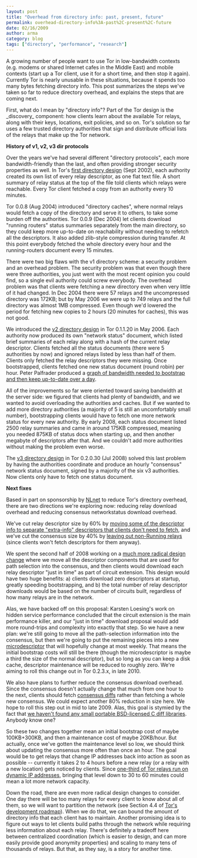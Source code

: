 ```yaml
---
layout: post
title: "Overhead from directory info: past, present, future"
permalink: overhead-directory-info%3A-past%2C-present%2C-future
date: 02/16/2009
author: arma
category: blog
tags: ["directory", "performance", "research"]
---
```


A growing number of people want to use Tor in low-bandwidth contexts (e.g. modems or shared Internet cafes in the Middle East) and mobile contexts (start up a Tor client, use it for a short time, and then stop it again). Currently Tor is nearly unusable in these situations, because it spends too many bytes fetching directory info. This post summarizes the steps we've taken so far to reduce directory overhead, and explains the steps that are coming next.

First, what do I mean by "directory info"? Part of the Tor design is the \_discovery\_ component: how clients learn about the available Tor relays, along with their keys, locations, exit policies, and so on. Tor's solution so far uses a few trusted directory authorities that sign and distribute official lists of the relays that make up the Tor network.

**History of v1, v2, v3 dir protocols**

Over the years we've had several different "directory protocols", each more bandwidth-friendly than the last, and often providing stronger security properties as well. In Tor's [first directory design](https://gitweb.torproject.org/torspec.git/blob/HEAD:/attic/dir-spec-v1.txt) (Sept 2002), each authority created its own list of every relay descriptor, as one flat text file. A short summary of relay status at the top of the file told clients which relays were reachable. Every Tor client fetched a copy from an authority every 10 minutes.

Tor 0.0.8 (Aug 2004) introduced "directory caches", where normal relays would fetch a copy of the directory and serve it to others, to take some burden off the authorities. Tor 0.0.9 (Dec 2004) let clients download "running routers" status summaries separately from the main directory, so they could keep more up-to-date on reachability without needing to refetch all the descriptors. It also added zlib-style compression during transfer. At this point everybody fetched the whole directory every hour and the running-routers document every 15 minutes.

There were two big flaws with the v1 directory scheme: a security problem and an overhead problem. The security problem was that even though there were three authorities, you just went with the most recent opinion you could find, so a single evil authority could screw everybody. The overhead problem was that clients were fetching a new directory even when very little of it had changed. In Dec 2004 there were 57 relays and the uncompressed directory was 172KB; but by May 2006 we were up to 749 relays and the full directory was almost 1MB compressed. Even though we'd lowered the period for fetching new copies to 2 hours (20 minutes for caches), this was not good.

We introduced the [v2 directory design](https://gitweb.torproject.org/torspec.git/blob/HEAD:/dir-spec-v2.txt) in Tor 0.1.1.20 in May 2006. Each authority now produced its own "network status" document, which listed brief summaries of each relay along with a hash of the current relay descriptor. Clients fetched all the status documents (there were 5 authorities by now) and ignored relays listed by less than half of them. Clients only fetched the relay descriptors they were missing. Once bootstrapped, clients fetched one new status document (round robin) per hour. Peter Palfrader produced a [graph of bandwidth needed to bootstrap and then keep up-to-date over a day](http://asteria.noreply.org/~weasel/Tor/tor-client-download-stats-longterm-dl.jpg).

All of the improvements so far were oriented toward saving bandwidth at the server side: we figured that clients had plenty of bandwidth, and we wanted to avoid overloading the authorities and caches. But if we wanted to add more directory authorities (a majority of 5 is still an uncomfortably small number), bootstrapping clients would have to fetch one more network status for every new authority. By early 2008, each status document listed 2500 relay summaries and came in around 175KB compressed, meaning you needed 875KB of status docs when starting up, and then another megabyte of descriptors after that. And we couldn't add more authorities without making the problem even worse.

The [v3 directory design](https://gitweb.torproject.org/torspec.git/blob/HEAD:/dir-spec.txt) in Tor 0.2.0.30 (Jul 2008) solved this last problem by having the authorities coordinate and produce an hourly "consensus" network status document, signed by a majority of the six v3 authorities. Now clients only have to fetch one status document.

**Next fixes**

Based in part on sponsorship by [NLnet](http://www.nlnet.nl/) to reduce Tor's directory overhead, there are two directions we're exploring now: reducing relay download overhead and reducing consensus networkstatus download overhead.

We've cut relay descriptor size by 60% by [moving some of the descriptor info to separate "extra-info" descriptors that clients don't need to fetch](https://gitweb.torproject.org/torspec.git/blob/HEAD:/proposals/104-short-descriptors.txt), and we've cut the consensus size by 40% by [leaving out non-Running relays](https://gitweb.torproject.org/torspec.git/blob/HEAD:/proposals/138-remove-down-routers-from-consensus.txt) (since clients won't fetch descriptors for them anyway).

We spent the second half of 2008 working on a [much more radical design change](https://gitweb.torproject.org/torspec.git/blob/HEAD:/proposals/141-jit-sd-downloads.txt) where we move all the descriptor components that are used for path selection into the consensus, and then clients would download each relay descriptor "just in time" as part of circuit extension. This design would have two huge benefits: a) clients download zero descriptors at startup, greatly speeding bootstrapping, and b) the total number of relay descriptor downloads would be based on the number of circuits built, regardless of how many relays are in the network.

Alas, we have backed off on this proposal: Karsten Loesing's work on hidden service performance concluded that the circuit extension is the main performance killer, and our "just in time" download proposal would add more round-trips and complexity into exactly that step. So we have a new plan: we're still going to move all the path-selection information into the consensus, but then we're going to put the remaining pieces into a new [microdescriptor](https://gitweb.torproject.org/torspec.git/blob/HEAD:/proposals/158-microdescriptors.txt) that will hopefully change at most weekly. That means the initial bootstrap costs will still be there (though the microdescriptor is maybe a third the size of the normal descriptor), but so long as you can keep a disk cache, descriptor maintenance will be reduced to roughly zero. We're aiming to roll this change out in Tor 0.2.3.x, in late 2010.

We also have plans to further reduce the consensus download overhead. Since the consensus doesn't actually change that much from one hour to the next, clients should fetch [consensus diffs](https://gitweb.torproject.org/torspec.git/blob/HEAD:/proposals/140-consensus-diffs.txt) rather than fetching a whole new consensus. We could expect another 80% reduction in size here. We hope to roll this step out in mid to late 2009. Alas, this goal is stymied by the fact that [we haven't found any small portable BSD-licensed C diff libraries](http://archives.seul.org/or/dev/Jun-2008/msg00031.html). Anybody know one?

So these two changes together mean an initial bootstrap cost of maybe 100KB+300KB, and then a maintenance cost of maybe 20KB/hour. But actually, once we've gotten the maintenance level so low, we should think about updating the consensus more often than once an hour. The goal would be to get relays that change IP addresses back into action as soon as possible -- currently it takes 2 to 4 hours before a new relay (or a relay with a new location) gets noticed by clients. Since [one-third of Tor relays run on dynamic IP addresses](http://freehaven.net/~karsten/metrics/dirarch-2009-02-11.pdf), bringing that level down to 30 to 60 minutes could mean a lot more network capacity.

Down the road, there are even more radical design changes to consider. One day there will be too many relays for every client to know about all of them, so we will want to partition the network (see Section 4.4 of [Tor's development roadmap](https://svn.torproject.org/svn/projects/roadmaps/2008-12-19-roadmap-full.pdf)). When we do that, we can bound the amount of directory info that each client has to maintain. Another promising idea is to figure out ways to let clients build paths through the network while requiring less information about each relay. There's definitely a tradeoff here between centralized coordination (which is easier to design, and can more easily provide good anonymity properties) and scaling to many tens of thousands of relays. But that, as they say, is a story for another time.

